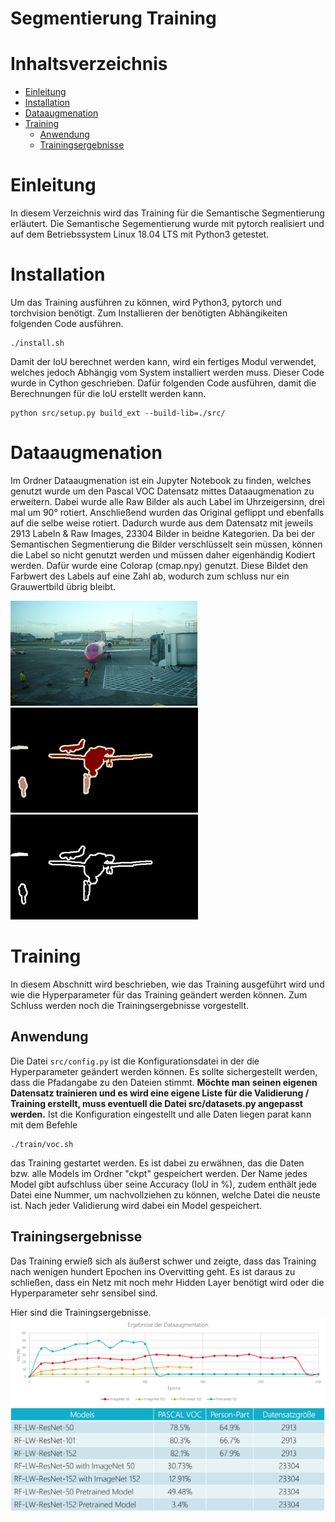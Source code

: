 # Segmentierung Training

# Inhaltsverzeichnis
<!--ts-->
   * [Einleitung](#einleitung)
   * [Installation](#installation)
   * [Dataaugmenation](#dataaugmenation)
   * [Training](#training)
      * [Anwendung](#anwendung)
      * [Trainingsergebnisse](#trainingsergebnisse)
<!--te-->

# Einleitung
In diesem Verzeichnis wird das Training für die Semantische Segmentierung erläutert.
Die Semantische Segementierung wurde mit pytorch realisiert und auf dem Betriebssystem Linux 18.04 LTS mit Python3 getestet.

# Installation
Um das Training ausführen zu können, wird Python3, pytorch und torchvision benötigt. Zum Installieren der benötigten Abhängikeiten folgenden Code ausführen.
````
./install.sh
````

Damit der IoU berechnet werden kann, wird ein fertiges Modul verwendet, welches jedoch Abhängig vom System installiert werden muss. Dieser Code wurde in Cython geschrieben. Dafür folgenden Code ausführen, damit die Berechnungen für die IoU erstellt werden kann.
````
python src/setup.py build_ext --build-lib=./src/
````

# Dataaugmenation

Im Ordner Dataaugmenation ist ein Jupyter Notebook zu finden, welches genutzt wurde um den Pascal VOC Datensatz mittes Dataaugmenation zu erweitern. Dabei wurde alle Raw Bilder als auch Label im Uhrzeigersinn, drei mal um 90° rotiert. Anschließend wurden das Original geflippt und ebenfalls auf die selbe weise rotiert. Dadurch wurde aus dem Datensatz mit jeweils 2913 Labeln & Raw Images, 23304 Bilder in beidne Kategorien.
Da bei der Semantischen Segmentierung die Bilder verschlüsselt sein müssen, können die Label so nicht genutzt werden und müssen daher eigenhändig Kodiert werden. Dafür wurde eine Colorap (cmap.npy) genutzt. Diese Bildet den Farbwert des Labels auf eine Zahl ab, wodurch zum schluss nur ein Grauwertbild übrig bleibt.

![Foto konnte nicht geladen werden](githubImages/BGR.jpg)
![Foto konnte nicht geladen werden](githubImages/Label.png)
![Foto konnte nicht geladen werden](githubImages/Encode.png)

# Training
In diesem Abschnitt wird beschrieben, wie das Training ausgeführt wird und wie die Hyperparameter für das Training geändert werden können. Zum Schluss werden noch die Trainingsergebnisse vorgestellt.

## Anwendung

Die Datei `src/config.py` ist die Konfigurationsdatei in der die Hyperparameter geändert werden können. Es sollte sichergestellt werden, dass die Pfadangabe zu den Dateien stimmt.
**Möchte man seinen eigenen Datensatz trainieren und es wird eine eigene Liste für die Validierung / Training erstellt, muss eventuell die Datei src/datasets.py angepasst werden.**
Ist die Konfiguration eingestellt und alle Daten liegen parat kann mit dem Befehle
````
./train/voc.sh
````
das Training gestartet werden. Es ist dabei zu erwähnen, das die Daten bzw. alle Models im Ordner "ckpt" gespeichert werden. Der Name jedes Model gibt aufschluss über seine Accuracy (IoU in %), zudem enthält jede Datei eine Nummer, um nachvollziehen zu können, welche Datei die neuste ist. Nach jeder Validierung wird dabei ein Model gespeichert.

## Trainingsergebnisse
Das Training erwieß sich als äußerst schwer und zeigte, dass das Training nach wenigen hundert Epochen ins Overvitting geht. Es ist daraus zu schließen, dass ein Netz mit noch mehr Hidden Layer benötigt wird oder die Hyperparameter sehr sensibel sind.

Hier sind die Trainingsergebnisse.
![Foto konnte nicht geladen werden](githubImages/Erg.png)
![Foto konnte nicht geladen werden](githubImages/tabelle.png)
